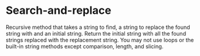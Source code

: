 # Search-and-replace

Recursive method that takes a string to find, a string to replace the found string with and an initial string. Return the initial string with all the found strings replaced with the replacement string.  You may not use loops or the built-in string methods except comparison, length, and slicing.
